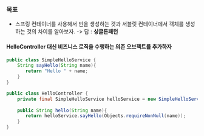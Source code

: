 ### 목표
- 스프링 컨테이너를 사용해서 빈을 생성하는 것과 서블릿 컨테이너에서 객체를 생성하는 것의 차이를 알아보자. -> 답 : **싱글톤패턴**

#### HelloController 대신 비즈니스 로직을 수행하는 의존 오브젝트를 추가하자

```java
public class SimpleHelloService {  
    String sayHello(String name){  
       return "Hello " + name;  
    }  
}
```

```java
public class HelloController {  
    private final SimpleHelloService helloService = new SimpleHelloService();  
  
    public String hello(String name){  
       return helloService.sayHello(Objects.requireNonNull(name));  
    }  
}
```